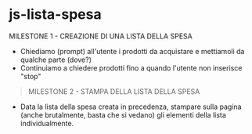 # js-lista-spesa
MILESTONE 1 - CREAZIONE DI UNA LISTA DELLA SPESA
- Chiediamo (prompt) all'utente i prodotti da acquistare e mettiamoli da qualche parte (dove?)
- Continuiamo a chiedere prodotti fino a quando l'utente non inserisce "stop"
>MILESTONE 2 - STAMPA DELLA LISTA DELLA SPESA
- Data la lista della spesa creata in precedenza, stampare sulla pagina (anche brutalmente, basta che si vedano) gli elementi della lista individualmente.
